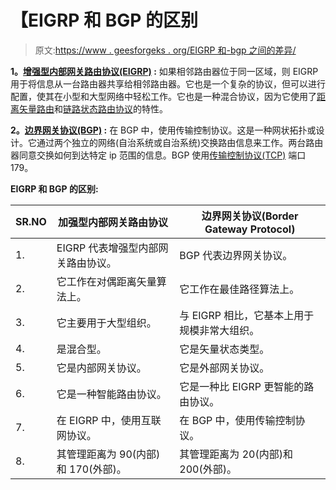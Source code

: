 # 【EIGRP 和 BGP 的区别

> 原文:[https://www . geesforgeks . org/EIGRP 和-bgp 之间的差异/](https://www.geeksforgeeks.org/difference-between-eigrp-and-bgp/)

**1。[增强型内部网关路由协议(EIGRP)](https://www.geeksforgeeks.org/eigrp-fundamentals/) :**
如果相邻路由器位于同一区域，则 EIGRP 用于将信息从一台路由器共享给相邻路由器。它也是一个复杂的协议，但可以进行配置，使其在小型和大型网络中轻松工作。它也是一种混合协议，因为它使用了[距离矢量路由](https://www.geeksforgeeks.org/distance-vector-routing-dvr-protocol/)和[链路状态路由协议](https://www.geeksforgeeks.org/unicast-routing-link-state-routing/)的特性。

**2。[边界网关协议(BGP)](https://www.geeksforgeeks.org/border-gateway-protocol-bgp/) :**
在 BGP 中，使用传输控制协议。这是一种网状拓扑或设计。它通过两个独立的网络(自治系统或自治系统)交换路由信息来工作。两台路由器同意交换如何到达特定 ip 范围的信息。BGP 使用[传输控制协议(TCP)](https://www.geeksforgeeks.org/tcp-and-udp-in-transport-layer/) 端口 179。

**EIGRP 和 BGP 的区别:**

<center>

| SR.NO | 加强型内部网关路由协议 | 边界网关协议(Border Gateway Protocol) |
| --- | --- | --- |
| 1. | EIGRP 代表增强型内部网关路由协议。 | BGP 代表边界网关协议。 |
| 2. | 它工作在对偶距离矢量算法上。 | 它工作在最佳路径算法上。 |
| 3. | 它主要用于大型组织。 | 与 EIGRP 相比，它基本上用于规模非常大组织。 |
| 4. | 是混合型。 | 它是矢量状态类型。 |
| 5. | 它是内部网关协议。 | 它是外部网关协议。 |
| 6. | 它是一种智能路由协议。 | 它是一种比 EIGRP 更智能的路由协议。 |
| 7. | 在 EIGRP 中，使用互联网协议。 | 在 BGP 中，使用传输控制协议。 |
| 8. | 其管理距离为 90(内部)和 170(外部)。 | 其管理距离为 20(内部)和 200(外部)。 |

</center>